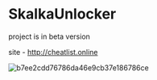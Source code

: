 # SkalkaUnlocker
project is in beta version

site - http://cheatlist.online

![b7ee2cdd76786da46e9cb37e186786ce](https://github.com/user-attachments/assets/4a7235a0-58bd-4737-abe8-9fd133e9917c)
